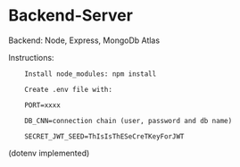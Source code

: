 # Backend-Server

Backend: Node, Express, MongoDb Atlas

Instructions: 

        Install node_modules: npm install

        Create .env file with:

        PORT=xxxx

        DB_CNN=connection chain (user, password and db name)

        SECRET_JWT_SEED=ThIsIsThESeCreTKeyForJWT

(dotenv implemented)




